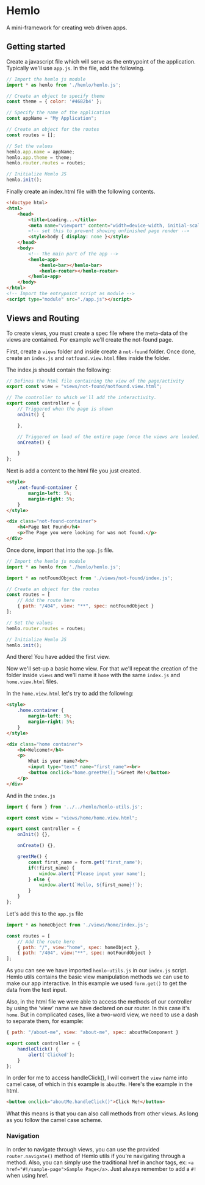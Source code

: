 # Hemlo
A mini-framework for creating web driven apps.

## Getting started
Create a javascript file which will serve as the entrypoint of the application. Typically we'll use `app.js`. In the file, add the following.

```javascript
// Import the hemlo js module
import * as hemlo from './hemlo/hemlo.js';

// Create an object to specify theme
const theme = { color: '#4682b4' };

// Specify the name of the application
const appName = "My Application";

// Create an object for the routes
const routes = [];

// Set the values
hemlo.app.name = appName;
hemlo.app.theme = theme;
hemlo.router.routes = routes;

// Initialize Hemlo JS
hemlo.init();
```

Finally create an index.html file with the following contents.

```html
<!doctype html>
<html>
    <head>
        <title>Loading...</title>
        <meta name="viewport" content="width=device-width, initial-scale=1.0">
        <!-- set this to prevent showing unfinished page render -->
        <style>body { display: none }</style>
    </head>
    <body>
        <!-- The main part of the app -->
        <hemlo-app>
            <hemlo-bar></hemlo-bar>
            <hemlo-router></hemlo-router>
        </hemlo-app>
    </body>
</html>
<!-- Import the entrypoint script as module -->
<script type="module" src="./app.js"></script>
```

## Views and Routing
To create views, you must create a spec file where the meta-data of the views are contained. For example we'll create the not-found page.

First, create a `views` folder and inside create a `not-found` folder. Once done, create an `index.js` and `notfound.view.html` files inside the folder.

The index.js should contain the following:

```javascript
// Defines the html file containing the view of the page/activity
export const view = "views/not-found/notfound.view.html";

// The controller to which we'll add the interactivity.
export const controller = {
    // Triggered when the page is shown
    onInit() {

    },

    // Triggered on load of the entire page (once the views are loaded)
    onCreate() {

    }
};
```

Next is add a content to the html file you just created.

```html
<style>
    .not-found-container {
        margin-left: 5%;
        margin-right: 5%;
    }
</style>

<div class="not-found-container">
    <h4>Page Not Found</h4>
    <p>The Page you were looking for was not found.</p>
</div>
```

Once done, import that into the `app.js` file.
```javascript
// Import the hemlo js module
import * as hemlo from './hemlo/hemlo.js';

import * as notFoundObject from './views/not-found/index.js';

// Create an object for the routes
const routes = [
    // Add the route here
    { path: "/404", view: "**", spec: notFoundObject }
];

// Set the values
hemlo.router.routes = routes;

// Initialize Hemlo JS
hemlo.init();
```

And there! You have added the first view.

Now we'll set-up a basic home view. For that we'll repeat the creation of the folder inside `views` and we'll name it `home` with the same `index.js` and `home.view.html` files.

In the `home.view.html` let's try to add the following:

```html
<style>
    .home.container {
        margin-left: 5%;
        margin-right: 5%;
    }
</style>

<div class="home container">
    <h4>Welcome!</h4>
    <p>
        What is your name?<br>
        <input type="text" name="first_name"><br>
        <button onclick="home.greetMe();">Greet Me!</button>
    </p>
</div>
```

And in the `index.js`

```javascript
import { form } from '../../hemlo/hemlo-utils.js';

export const view = "views/home/home.view.html";

export const controller = {
    onInit() {},

    onCreate() {},

    greetMe() {
        const first_name = form.get('first_name');
        if(!first_name) {
            window.alert('Please input your name');
        } else {
            window.alert(`Hello, ${first_name}!`);
        }
    }
};
```

Let's add this to the `app.js` file

```javascript
import * as homeObject from './views/home/index.js';

const routes = [
    // Add the route here
    { path: "/", view:"home", spec: homeObject },
    { path: "/404", view:"**", spec: notFoundObject }
];

```

As you can see we have imported `hemlo-utils.js` in our `index.js` script. Hemlo utils contains the basic view manipulation methods we can use to make our app interactive. In this example we used `form.get()` to get the data from the text input.

Also, in the html file we were able to access the methods of our controller by using the 'view' name we have declared on our router. In this case it's `home`. But in complicated cases, like a two-word view, we need to use a dash to separate them, for example:

```javascript
{ path: "/about-me", view: "about-me", spec: aboutMeComponent }
```
```javascript
export const controller = {
    handleClick() {
        alert('Clicked');
    }
};
```

In order for me to access handleClick(), I will convert the `view` name into camel case, of which in this example is `aboutMe`. Here's the example in the html.

```html
<button onclick="aboutMe.handleClick()">Click Me!</button>
```

What this means is that you can also call methods from other views. As long as you follow the camel case scheme.

### Navigation
In order to navigate through views, you can use the provided `router.navigate()` method of Hemlo utils if you're navigating through a method. Also, you can simply use the traditional href in anchor tags, ex: `<a href="#!/sample-page">Sample Page</a>`. Just always remember to add a `#!` when using href.


